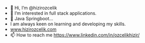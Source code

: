 - 👋 Hi, I’m @hizirozcelik
- 👀 I’m interested in full stack applications.
- 🌱 Java Springboot...
- I am always keen on learning and developing my skills.
- www.hizirozcelik.com
- 📫 How to reach me https://www.linkedin.com/in/ozcelikhizir/
